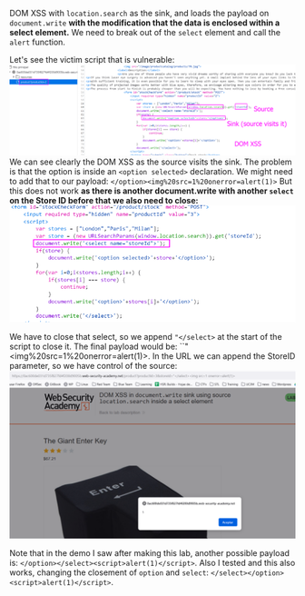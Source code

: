 DOM XSS with `location.search` as the sink, and loads the payload on `document.write` **with the modification that the data is enclosed within a select element.**
We need to break out of the `select` element and call the `alert` function.

Let's see the victim script that is vulnerable:
![](imgs/dom_xss_location_search_document_write_inside_select.png)
We can see clearly the DOM XSS as the source visits the sink.
The problem is that the option is inside an `<option selected>` declaration. We might need to add that to our payload:
``</option><img%20src=1%20onerror=alert(1)>``
But this does not work **as there is another document.write with another `select` on the Store ID before that we also need to close:**
![](imgs/dom_xss_location_search_document_write_inside_select-1.png)

We have to close that select, so we append `"</select>` at the start of the script to close it.
The final payload would be: ``"</select><img%20src=1%20onerror=alert(1)>.
In the URL we can append the StoreID parameter, so we have control of the source:
![](imgs/dom_xss_location_search_document_write_inside_select-2.png)


Note that in the demo I saw after making this lab, another possible payload is:
`</option></select><script>alert(1)</script>`.
Also I tested and this also works, changing the closement of `option` and `select`:
`</select></option><script>alert(1)</script>`.

